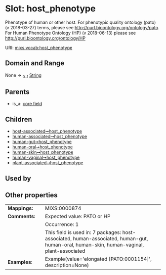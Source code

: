 
# Slot: host_phenotype


Phenotype of human or other host. For phenotypic quality ontology (pato) (v 2018-03-27) terms, please see http://purl.bioontology.org/ontology/pato. For Human Phenotype Ontology (HP) (v 2018-06-13) please see http://purl.bioontology.org/ontology/HP

URI: [mixs.vocab:host_phenotype](https://w3id.org/mixs/vocab/host_phenotype)


## Domain and Range

None &#8594;  <sub>0..1</sub> [String](types/String.md)

## Parents

 *  is_a: [core field](core_field.md)

## Children

 *  [host-associated➞host_phenotype](host_associated_host_phenotype.md)
 *  [human-associated➞host_phenotype](human_associated_host_phenotype.md)
 *  [human-gut➞host_phenotype](human_gut_host_phenotype.md)
 *  [human-oral➞host_phenotype](human_oral_host_phenotype.md)
 *  [human-skin➞host_phenotype](human_skin_host_phenotype.md)
 *  [human-vaginal➞host_phenotype](human_vaginal_host_phenotype.md)
 *  [plant-associated➞host_phenotype](plant_associated_host_phenotype.md)

## Used by


## Other properties

|  |  |  |
| --- | --- | --- |
| **Mappings:** | | MIXS:0000874 |
| **Comments:** | | Expected value: PATO or HP |
|  | | Occurrence: 1 |
|  | | This field is used in: 7 packages: host-associated, human-associated, human-gut, human-oral, human-skin, human-vaginal, plant-associated |
| **Examples:** | | Example(value='elongated [PATO:0001154]', description=None) |

